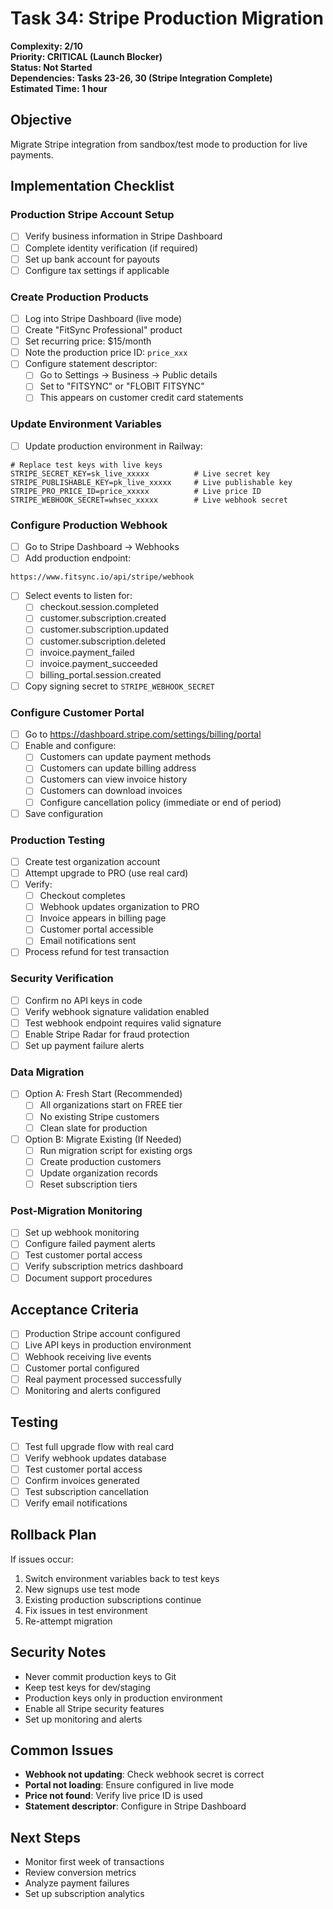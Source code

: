 # Task 34: Stripe Production Migration

**Complexity: 2/10**  
**Priority: CRITICAL (Launch Blocker)**  
**Status: Not Started**  
**Dependencies: Tasks 23-26, 30 (Stripe Integration Complete)**  
**Estimated Time: 1 hour**

## Objective
Migrate Stripe integration from sandbox/test mode to production for live payments.

## Implementation Checklist

### Production Stripe Account Setup
- [ ] Verify business information in Stripe Dashboard
- [ ] Complete identity verification (if required)
- [ ] Set up bank account for payouts
- [ ] Configure tax settings if applicable

### Create Production Products
- [ ] Log into Stripe Dashboard (live mode)
- [ ] Create "FitSync Professional" product
- [ ] Set recurring price: $15/month
- [ ] Note the production price ID: `price_xxx`
- [ ] Configure statement descriptor:
  - [ ] Go to Settings → Business → Public details
  - [ ] Set to "FITSYNC" or "FLOBIT FITSYNC"
  - [ ] This appears on customer credit card statements

### Update Environment Variables
- [ ] Update production environment in Railway:
```env
# Replace test keys with live keys
STRIPE_SECRET_KEY=sk_live_xxxxx          # Live secret key
STRIPE_PUBLISHABLE_KEY=pk_live_xxxxx     # Live publishable key  
STRIPE_PRO_PRICE_ID=price_xxxxx          # Live price ID
STRIPE_WEBHOOK_SECRET=whsec_xxxxx        # Live webhook secret
```

### Configure Production Webhook
- [ ] Go to Stripe Dashboard → Webhooks
- [ ] Add production endpoint:
```
https://www.fitsync.io/api/stripe/webhook
```
- [ ] Select events to listen for:
  - [ ] checkout.session.completed
  - [ ] customer.subscription.created
  - [ ] customer.subscription.updated
  - [ ] customer.subscription.deleted
  - [ ] invoice.payment_failed
  - [ ] invoice.payment_succeeded
  - [ ] billing_portal.session.created
- [ ] Copy signing secret to `STRIPE_WEBHOOK_SECRET`

### Configure Customer Portal
- [ ] Go to https://dashboard.stripe.com/settings/billing/portal
- [ ] Enable and configure:
  - [ ] Customers can update payment methods
  - [ ] Customers can update billing address
  - [ ] Customers can view invoice history
  - [ ] Customers can download invoices
  - [ ] Configure cancellation policy (immediate or end of period)
- [ ] Save configuration

### Production Testing
- [ ] Create test organization account
- [ ] Attempt upgrade to PRO (use real card)
- [ ] Verify:
  - [ ] Checkout completes
  - [ ] Webhook updates organization to PRO
  - [ ] Invoice appears in billing page
  - [ ] Customer portal accessible
  - [ ] Email notifications sent
- [ ] Process refund for test transaction

### Security Verification
- [ ] Confirm no API keys in code
- [ ] Verify webhook signature validation enabled
- [ ] Test webhook endpoint requires valid signature
- [ ] Enable Stripe Radar for fraud protection
- [ ] Set up payment failure alerts

### Data Migration
- [ ] Option A: Fresh Start (Recommended)
  - [ ] All organizations start on FREE tier
  - [ ] No existing Stripe customers
  - [ ] Clean slate for production

- [ ] Option B: Migrate Existing (If Needed)
  - [ ] Run migration script for existing orgs
  - [ ] Create production customers
  - [ ] Update organization records
  - [ ] Reset subscription tiers

### Post-Migration Monitoring
- [ ] Set up webhook monitoring
- [ ] Configure failed payment alerts
- [ ] Test customer portal access
- [ ] Verify subscription metrics dashboard
- [ ] Document support procedures

## Acceptance Criteria
- [ ] Production Stripe account configured
- [ ] Live API keys in production environment
- [ ] Webhook receiving live events
- [ ] Customer portal configured
- [ ] Real payment processed successfully
- [ ] Monitoring and alerts configured

## Testing
- [ ] Test full upgrade flow with real card
- [ ] Verify webhook updates database
- [ ] Test customer portal access
- [ ] Confirm invoices generated
- [ ] Test subscription cancellation
- [ ] Verify email notifications

## Rollback Plan
If issues occur:
1. Switch environment variables back to test keys
2. New signups use test mode
3. Existing production subscriptions continue
4. Fix issues in test environment
5. Re-attempt migration

## Security Notes
- Never commit production keys to Git
- Keep test keys for dev/staging
- Production keys only in production environment
- Enable all Stripe security features
- Set up monitoring and alerts

## Common Issues
- **Webhook not updating**: Check webhook secret is correct
- **Portal not loading**: Ensure configured in live mode
- **Price not found**: Verify live price ID is used
- **Statement descriptor**: Configure in Stripe Dashboard

## Next Steps
- Monitor first week of transactions
- Review conversion metrics
- Analyze payment failures
- Set up subscription analytics